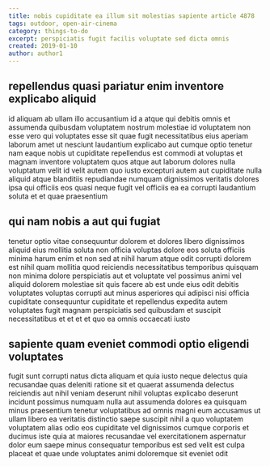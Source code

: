 ```yaml
---
title: nobis cupiditate ea illum sit molestias sapiente article 4878
tags: outdoor, open-air-cinema
category: things-to-do
excerpt: perspiciatis fugit facilis voluptate sed dicta omnis
created: 2019-01-10
author: author1
---
```


## repellendus quasi pariatur enim inventore explicabo aliquid

id aliquam ab ullam illo accusantium id a atque qui debitis omnis et assumenda quibusdam voluptatem nostrum molestiae id voluptatem non esse vero qui voluptates esse sit quae fugit necessitatibus eius aperiam laborum amet ut nesciunt laudantium explicabo aut cumque optio tenetur nam eaque nobis ut cupiditate repellendus est commodi at voluptas et magnam inventore voluptatem quos atque aut laborum dolores nulla voluptatum velit id velit autem quo iusto excepturi autem aut cupiditate nulla aliquid atque blanditiis repudiandae numquam dignissimos veritatis dolores ipsa qui officiis eos quasi neque fugit vel officiis ea ea corrupti laudantium soluta et et quae praesentium

## qui nam nobis a aut qui fugiat

tenetur optio vitae consequuntur dolorem et dolores libero dignissimos aliquid eius mollitia soluta non officia voluptas dolore eos soluta officiis minima harum enim et non sed at nihil harum atque odit corrupti dolorem est nihil quam mollitia quod reiciendis necessitatibus temporibus quisquam non minima dolore perspiciatis aut et voluptate vel possimus animi vel aliquid dolorem molestiae sit quis facere ab est unde eius odit debitis voluptates voluptas corrupti aut minus asperiores qui adipisci nisi officia cupiditate consequuntur cupiditate et repellendus expedita autem voluptates fugit magnam perspiciatis sed quibusdam et suscipit necessitatibus et et et et quo ea omnis occaecati iusto

## sapiente quam eveniet commodi optio eligendi voluptates

fugit sunt corrupti natus dicta aliquam et quia iusto neque delectus quia recusandae quas deleniti ratione sit et quaerat assumenda delectus reiciendis aut nihil veniam deserunt nihil voluptas explicabo deserunt incidunt possimus numquam nulla aut assumenda dolores ea quisquam minus praesentium tenetur voluptatibus ad omnis magni eum accusamus ut ullam libero ea veritatis distinctio saepe suscipit nihil a quo voluptatem voluptatem alias odio eos cupiditate vel dignissimos cumque corporis et ducimus iste quia at maiores recusandae vel exercitationem aspernatur dolor eum saepe minus consequatur temporibus est sed velit est culpa placeat et quae unde voluptates animi doloremque sit eveniet odit
